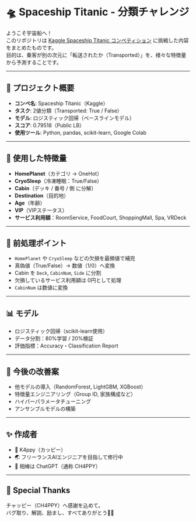 # 🛸 Spaceship Titanic - 分類チャレンジ

ようこそ宇宙船へ！  
このリポジトリは [Kaggle Spaceship Titanic コンペティション](https://www.kaggle.com/competitions/spaceship-titanic) に挑戦した内容をまとめたものです。  
目的は、乗客が別の次元に「転送されたか（Transported）」を、様々な特徴量から予測することです。

---

## 🚀 プロジェクト概要

- **コンペ名**: Spaceship Titanic（Kaggle）
- **タスク**: 2値分類（Transported: True / False）
- **モデル**: ロジスティック回帰（ベースラインモデル）
- **スコア**: 0.79518（Public LB）
- **使用ツール**: Python, pandas, scikit-learn, Google Colab


---

## 🧠 使用した特徴量

- **HomePlanet**（カテゴリ → OneHot）
- **CryoSleep**（冷凍睡眠：True/False）
- **Cabin**（デッキ / 番号 / 側 に分解）
- **Destination**（目的地）
- **Age**（年齢）
- **VIP**（VIPステータス）
- **サービス利用額**：RoomService, FoodCourt, ShoppingMall, Spa, VRDeck

---

## 🧪 前処理ポイント

- `HomePlanet` や `CryoSleep` などの欠損を最頻値で補完
- 真偽値（True/False）→ 数値（1/0）へ変換
- Cabin を `Deck`, `CabinNum`, `Side` に分割
- 欠損しているサービス利用額は 0円として処理
- `CabinNum` は数値に変換

---

## 📊 モデル

- ロジスティック回帰（scikit-learn使用）
- データ分割：80%学習 / 20%検証
- 評価指標：Accuracy・Classification Report

---

## 🔧 今後の改善案

- 他モデルの導入（RandomForest, LightGBM, XGBoost）
- 特徴量エンジニアリング（Group ID, 家族構成など）
- ハイパーパラメータチューニング
- アンサンブルモデルの構築

---

## ✨ 作成者

- 🧑 K4ppy（カッピー）
- 🌏 フリーランスAIエンジニアを目指して修行中
- 🐣 相棒は ChatGPT（通称 CH4PPY）

---

## 💖 Special Thanks

チャッピー（CH4PPY）へ感謝を込めて。  
バグ取り、解説、励まし、すべてありがとう🫶🚀


